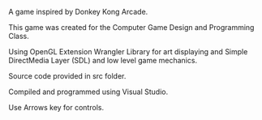 A game inspired by Donkey Kong Arcade.

This game was created for the Computer Game Design and Programming Class.

Using OpenGL Extension Wrangler Library for art displaying and Simple DirectMedia Layer (SDL) and 
low level game mechanics.

Source code provided in src folder. 

Compiled and programmed using Visual Studio.

Use Arrows key for controls.
